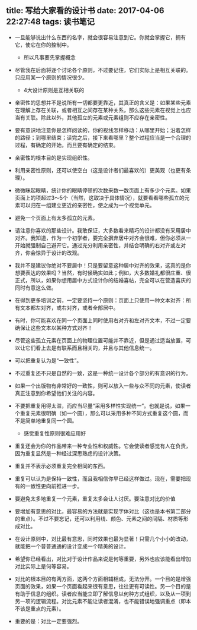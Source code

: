 title: 写给大家看的设计书
date: 2017-04-06 22:27:48
tags: 读书笔记
---

- 一旦能够说出什么东西的名字，就会很容易注意到它。你就会掌握它，拥有它，使它在你的控制中。
    * 所以凡事要先掌握概念

- 尽管我在后面将逐个讨论各个原则，不过要记住，它们实际上是相互关联的。只应用某一个原则的情况很少。
    * 4大设计原则是互相关联的

- 亲密性的思想并不是说所有一切都要更靠近，其真正的含义是：如果某些元素在理解上存在关联，或者相互之间存在某种关系，那么这些元素在视觉上也应当有关联。除此以外，其他孤立的元素或元素组则不应存在亲密性。

- 要有意识地注意你是怎样阅读的，你的视线怎样移动：从哪里开始；沿着怎样的路径；到哪里结束；读完之后，接下来看哪里？整个过程应当是一个合理的过程，有确定的开始，而且要有确定的结束。

- 亲密性的根本目的是实现组织性。

- 利用亲密性原则，还可以使空白（这是设计者们最喜欢的）更美观（也更有条理）。

- 微微眯起眼睛，统计你的眼睛停顿的次数来数一数页面上有多少个元素。如果页面上的项超过3～5个（当然，这取决于具体情况），就要看看哪些孤立的元素可以归在一组建立更近的亲密性，使之成为一个视觉单元。

- 避免一个页面上有太多孤立的元素。

- 请注意你喜欢的那些设计。我敢保证，大多数看来精巧的设计都没有采用居中对齐。我知道，作为一个初学者，要完全摒弃居中对齐会很难，但你必须从一开始就强制自己避开它。通过充分利用亲密性，并结合明确的右对齐或左对齐，你会惊异于设计的改观。

- 我并不是建议你绝对不要居中！只是要留意这种居中对齐的效果，这真的是你想要表达的效果吗？当然，有时候确实如此；例如，大多数婚礼都很庄重、很正式，所以，如果你想用居中方式设计你的结婚喜帖，完全可以在营造喜庆的同时有意这么做。

- 在得到更多培训之前，一定要坚持一个原则：页面上只使用一种文本对齐：所有文本都左对齐，或右对齐，或者全部居中。

- 有时，你可能喜欢在同一个页面上同时使用右对齐和左对齐文本，不过一定要确保让这些文本以某种方式对齐！

- 尽管这些孤立元素在页面上的物理位置可能并不靠近，但是通过适当放置，可以让它们看上去是有联系而且相关的，并且与其他信息统一。

- 可以把重复认为是“一致性”。

- 不过重复还不只是自然的一致，这是一种统一设计各个部分的有意识的行为。

- 如果一个出版物有非常好的一致性，则可以放入一些与众不同的元素，使读者真正注意到你希望他们关注的内容。

- 不要把重复用得太滥，而应当尽量“采用多样性实现统一”。也就是说，如果一个重复元素很明确（如一个圆），那么可以采用多种不同方式重复这个圆，而不是简单地重复同一个圆。
    * 感觉重复性原则很难应用好

- 重复还会为你的作品带来一种专业性和权威性。它会使读者感觉有人在负责，因为重复显然是一种经过深思熟虑的设计决策。

- 重复并不表示必须重复完全相同的东西。

- 重复可以认为是保持一致性，而且我相信你早已经这样做过。现在，需要把现有的一致性更向前推进一步。

- 要避免太多地重复一个元素，重复太多会让人讨厌。要注意对比的价值

- 要增加有意思的对比，最容易的方法就是实现字体对比（这也是本书第二部分的重点）。不过不要忘记，还可以利用线、颜色、元素之间的间隔、材质等形成对比。

- 在设计原则中，对比最有意思，同时效果也最为显著！只需几个小小的改动，就能把一个普普通通的设计变成一个精美的设计。

- 希望你已经看出，对比对于设计作品来说是何等重要，另外也应该能看出增加对比实际上是何等容易。

- 对比的根本目的有两方面，这两个方面相辅相成，无法分开。一个目的是增强页面的效果，如果一个页面看起来很有意思，往往更有可读性。另一个目的是有助于信息的组织。读者应当能立即了解信息以何种方式组织，以及从一项到另一项的逻辑流程。对比元素不能让读者混淆，也不能错误地强调重点（即本不该是重点的元素）。

- 重要的是：对比一定要强烈。